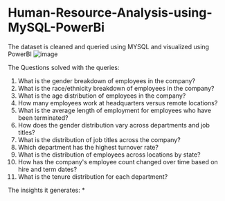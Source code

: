 # Human-Resource-Analysis-using-MySQL-PowerBi
The dataset is cleaned and queried using MYSQL and visualized using PowerBI
![image](https://github.com/iaditi7/Human-Resource-Analysis-using-MySQL-PowerBi/assets/143906664/8a18ed97-4430-4349-87bc-166244087b12)


The Questions solved with the queries:

1. What is the gender breakdown of employees in the company?
2. What is the race/ethnicity breakdown of employees in the company?
3. What is the age distribution of employees in the company?
4. How many employees work at headquarters versus remote locations?
5. What is the average length of employment for employees who have been terminated?
6. How does the gender distribution vary across departments and job titles?
7. What is the distribution of job titles across the company?
8. Which department has the highest turnover rate?
9. What is the distribution of employees across locations by state?
10. How has the company's employee count changed over time based on hire and term dates?
11. What is the tenure distribution for each department?


The insights it generates:
* 
